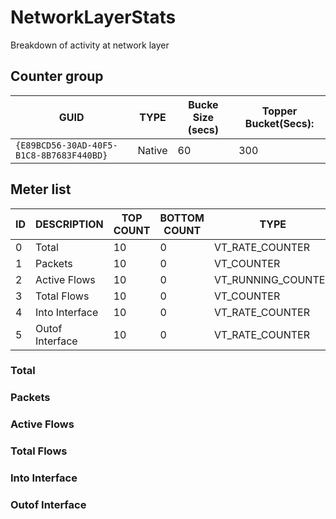 # NetworkLayerStats

Breakdown of activity at network layer

## Counter group

| GUID                                     | TYPE   | Bucke Size (secs) | Topper Bucket(Secs): |
| ---------------------------------------- | ------ | ----------------- | -------------------- |
| `{E89BCD56-30AD-40F5-B1C8-8B7683F440BD}` | Native | 60                | 300                  |

## Meter list



| ID  | DESCRIPTION     | TOP COUNT | BOTTOM COUNT | TYPE               | UNITS |
| --- | --------------- | --------- | ------------ | ------------------ | ----- |
| 0   | Total           | 10        | 0            | VT_RATE_COUNTER    | Bps   |
| 1   | Packets         | 10        | 0            | VT_COUNTER         | pkts  |
| 2   | Active Flows    | 10        | 0            | VT_RUNNING_COUNTER | flows |
| 3   | Total Flows     | 10        | 0            | VT_COUNTER         | flows |
| 4   | Into Interface  | 10        | 0            | VT_RATE_COUNTER    | Bps   |
| 5   | Outof Interface | 10        | 0            | VT_RATE_COUNTER    | Bps   |

### Total           
### Packets         
### Active Flows    
### Total Flows     
### Into Interface  
### Outof Interface 